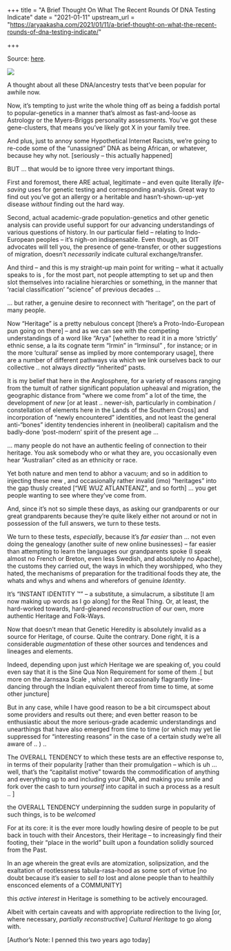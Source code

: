 +++
title = "A Brief Thought On What The Recent Rounds Of DNA Testing Indicate"
date = "2021-01-11"
upstream_url = "https://aryaakasha.com/2021/01/11/a-brief-thought-on-what-the-recent-rounds-of-dna-testing-indicate/"

+++

Source: [here](https://aryaakasha.com/2021/01/11/a-brief-thought-on-what-the-recent-rounds-of-dna-testing-indicate/).

![](https://aryaakasha.files.wordpress.com/2021/01/6e520de6a15b344dd6a7b51e2c37a453.jpg?w=339)

A thought about all these DNA/ancestry tests that’ve been popular for awhile now.

Now, it’s tempting to just write the whole thing off as being a faddish portal to popular-genetics in a manner that’s almost as fast-and-loose as Astrology or the Myers-Briggs personality assessments. You’ve got these gene-clusters, that means you’ve likely got X in your family tree.

And plus, just to annoy some Hypothetical Internet Racists, we’re going to re-code some of the “unassigned” DNA as being African, or whatever, because hey why not. \[seriously – this actually happened\]

BUT … that would be to ignore three very important things.

First and foremost, there ARE actual, legitimate – and even quite literally *life-saving* uses for genetic testing and corresponding analysis. Great way to find out you’ve got an allergy or a heritable and hasn’t-shown-up-yet disease *without* finding out the hard way.

Second, actual academic-grade population-genetics and other genetic analysis can provide useful support for our advancing understandings of various questions of history. In our particular field – relating to Indo-European peoples – it’s nigh-on indispensable. Even though, as OIT advocates will tell you, the presence of gene-transfer, or other suggestions of migration, doesn’t *necessarily* indicate cultural exchange/transfer.

And third – and this is my straight-up main point for writing – what it actually speaks to is , for the most part, not people attempting to set up and then slot themselves into racialine hierarchies or something, in the manner that ‘racial classification’ “science” of previous decades …

… but rather, a genuine desire to reconnect with “heritage”, on the part of many people.

Now “Heritage” is a pretty nebulous concept \[there’s a Proto-Indo-European pun going on there\] – and as we can see with the competing understandings of a word like “Arya” \[whether to read it in a more ‘strictly’ ethnic sense, a la its cognate term “Irmin” in “Irminsul” , for instance; or in the more ‘cultural’ sense as implied by more contemporary usage\], there are a number of different pathways via which we link ourselves back to our collective .. not always *directly* “inherited” pasts.

It is my belief that here in the Anglosphere, for a variety of reasons ranging from the tumult of rather significant population upheaval and migration, the geographic distance from “where we come from” a lot of the time, the development of *new* \[or at least .. newer-ish, particularly in combination / constellation of elements here in the Lands of the Southern Cross\] and incorporation of “newly encountered” identities, and not least the general anti-“bones” identity tendencies inherent in (neoliberal) capitalism and the badly-done ‘post-modern’ spirit of the present age …

… many people do not have an authentic feeling of connection to their heritage. You ask somebody who or what they are, you occasionally even hear “Australian” cited as an ethnicity or race.

Yet both nature and men tend to abhor a vacuum; and so in addition to injecting these new , and occasionally rather invalid (imo) “heritages” into the gap thusly created \[“WE WUZ ATLANTEANZ”, and so forth\] … you get people wanting to see where they’ve come from.

And, since it’s not so simple these days, as asking our grandparents or our great grandparents because they’re quite likely either not around or not in possession of the full answers, we turn to these tests.

We turn to these tests, *especially*, because it’s *far easier* than … not even doing the genealogy (another suite of new online businesses) – far easier than attempting to learn the languages our grandparents spoke (I speak almost no French or Breton, even less Swedish, and absolutely no Apache), the customs they carried out, the ways in which they worshipped, who they hated, the mechanisms of preparation for the traditional foods they ate, the whats and whys and whens and wherefors of genuine *Identity*.

It’s “INSTANT IDENTITY ™” – a substitute, a simulacrum, a sibstitute \[I am now making up words as I go along\] for the Real Thing. Or, at least, the hard-worked towards, hard-gleaned *reconstruction* of our own, more authentic Heritage and Folk-Ways.

Now that doesn’t mean that Genetic Heredity is absolutely invalid as a source for Heritage, of course. Quite the contrary. Done right, it is a considerable *augmentation* of these other sources and tendences and lineages and elements.

Indeed, depending upon just *which* Heritage we are speaking of, you could even say that it is the Sine Qua Non Requirement for some of them .\[ but more on the Jarnsaxa Scale , which I am occasionally flagrantly line-dancing through the Indian equivalent thereof from time to time, at some other juncture\]

But in any case, while I have good reason to be a bit circumspect about some providers and results out there; and even better reason to be enthusiastic about the more serious-grade academic understandings and unearthings that have also emerged from time to time (or which may yet lie suppressed for “interesting reasons” in the case of a certain study we’re all aware of .. ) ..

The OVERALL TENDENCY to which these tests are an effective response to, in terms of their popularity \[rather than their promulgation – which is uh … well, that’s the “capitalist motive” towards the commodification of anything and everything up to and including your DNA, and making you smile and fork over the cash to turn *yourself* into capital in such a process as a result .. \]

the OVERALL TENDENCY underpinning the sudden surge in popularity of such things, is to be *welcomed*

For at its core: it is the ever more loudly howling desire of people to be put back in touch with their Ancestors, their Heritage – to increasingly find their footing, their “place in the world” built upon a foundation solidly sourced from the Past.

In an age wherein the great evils are atomization, solipsization, and the exaltation of rootlessness tabula-rasa-hood as some sort of virtue \[no doubt because it’s easier to *sell to* lost and alone people than to healthily ensconced elements of a COMMUNITY\]

this *active interest* in Heritage is something to be actively encouraged.

Albeit with certain caveats and with appropriate redirection to the living \[or, where necessary, *partially reconstructive*\] *Cultural Heritage* to go along with.

\[Author’s Note: I penned this two years ago today\]